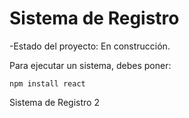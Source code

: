 <h1> Sistema de Registro</h1>  

-Estado del proyecto: En construcción.

Para ejecutar un sistema, debes poner:

```npm install react```

Sistema de Registro 2
